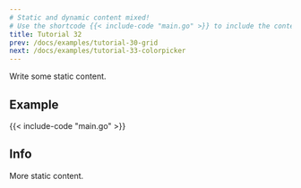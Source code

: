 ```yaml
---
# Static and dynamic content mixed!
# Use the shortcode {{< include-code "main.go" >}} to include the content of the file as a go-code block.
title: Tutorial 32
prev: /docs/examples/tutorial-30-grid
next: /docs/examples/tutorial-33-colorpicker
---
```


Write some static content.

## Example
{{< include-code "main.go" >}}

## Info
More static content.
